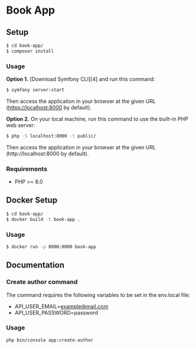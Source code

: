 # Book App

## Setup
```bash
$ cd book-app/
$ composer install
```
### Usage
**Option 1.** [Download Symfony CLI][4] and run this command:

```bash
$ symfony server:start
```

Then access the application in your browser at the given URL (<https://localhost:8000> by default).

**Option 2.** 
On your local machine, run this command to use the built-in PHP web server:

```bash
$ php -S localhost:8000 -t public/
```

Then access the application in your browser at the given URL (http://localhost:8000 by default).

### Requirements
- PHP >= 8.0

## Docker Setup
```bash
$ cd book-app/
$ docker build -t book-app . 
```

### Usage
```bash
$ docker run -p 8000:8000 book-app 
```

## Documentation
### Create author command
The command requires the following variables to be set in the env.local file:
- API_USER_EMAIL=example@mail.com
- API_USER_PASSWORD=password

### Usage

```bash
php bin/console app:create-author
```
